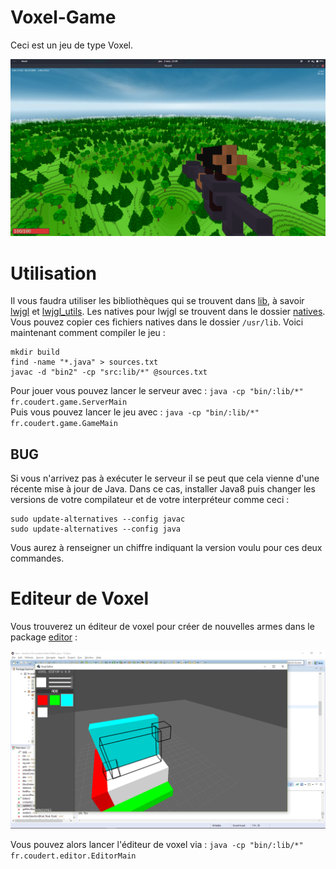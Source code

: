 # Voxel-Game
Ceci est un jeu de type Voxel.

![Image du jeu](Images%20du%20jeu/screen27.png)

# Utilisation
Il vous faudra utiliser les bibliothèques qui se trouvent dans [lib](lib), à savoir [lwjgl](lwjgl.jar) et
[lwjgl_utils](lwjgl_utils.jar). Les natives pour lwjgl se trouvent dans le dossier [natives](lib/natives). Vous pouvez copier
ces fichiers natives dans le dossier `/usr/lib`. Voici maintenant comment compiler le jeu :
```
mkdir build
find -name "*.java" > sources.txt
javac -d "bin2" -cp "src:lib/*" @sources.txt
```
Pour jouer vous pouvez lancer le serveur avec : `java -cp "bin/:lib/*" fr.coudert.game.ServerMain`  
Puis vous pouvez lancer le jeu avec : `java -cp "bin/:lib/*" fr.coudert.game.GameMain`

## BUG
Si vous n'arrivez pas à exécuter le serveur il se peut que cela vienne d'une récente mise à jour de Java. Dans ce cas, installer
Java8 puis changer les versions de votre compilateur et de votre interpréteur comme ceci :
```
sudo update-alternatives --config javac
sudo update-alternatives --config java
```
Vous aurez à renseigner un chiffre indiquant la version voulu pour ces deux commandes.

# Editeur de Voxel
Vous trouverez un éditeur de voxel pour créer de nouvelles armes dans le package [editor](src/fr/coudert/editor) :

![Editeur](Images%20du%20jeu/screen09.png)

Vous pouvez alors lancer l'éditeur de voxel via : `java -cp "bin/:lib/*" fr.coudert.editor.EditorMain`

